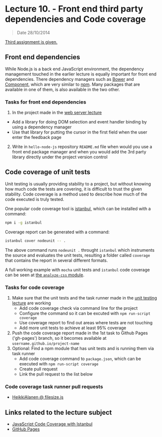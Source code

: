 # Lecture 10. - Front end third party dependencies and Code coverage

> Date 28/10/2014

[Third assignment is given.](../assignments/2014-10-28.md)

## Front end dependencies

While Node.js is a back end JavaScript environment, the dependency management touched in the earlier
lecture is equally important for front end dependencies. There dependency managers such as
[Bower][] and [Component][], which are very similar to [npm][]. Many packages that are available
in one of them, is also available in the two other.

### Tasks for front end dependencies

1. In the project made in the [web server lecture](2014-09-23.md "HTTP, Connect, Express")
  - Add a library for doing DOM selection and event handler binding by using a dependency manager
  - Use that library for putting the cursor in the first field when the user enter the feedback page
2. Write in `hello-node-js` repository `README.md` file when would you use a front end package manager
   and when you would add the 3rd party library directly under the project version control

## Code coverage of unit tests

Unit testing is usually providing stability to a project, but without knowing how much
code the tests are covering, it is difficult to trust the given stability.
Code coverage is a method used to describe how much of the code executed is truly tested.

One popular code coverage tool is [istanbul][], which can be installed with a command:

```sh
npm i -g istanbul
```

Coverage report can be generated with a command:

```sh
istanbul cover nodeunit -- .
```

The above command runs `nodeunit .` throught `istanbul` which instruments the source and evaluates the
unit tests, resulting a folder called `coverage` that contains the report in several different formats.

A full working example with `mocha` unit tests and `istanbul` code coverage can be
seen at [the `analyze-css` module][analyze-css].


### Tasks for code coverage

1. Make sure that the unit tests and the task runner made in the
   [unit testing lecture](2014-10-07.md "Unit testing, Jasmine, PhantomJS") are working
   - Add code coverage check via command line for the project
   - Configure the command so it can be excuted with `npm run-script coverage`
   - Use coverage report to find out areas where tests are not touching
   - Add more unit tests to achieve at least 95% coverage
2. Push the code coverage report made in the 1st task to Github Pages ('gh-pages')
    branch, so it becomes available at `username.github.io/project-name`
3. Optional: Find a npm module that has unit tests and is running them via task runner
   - Add code coverage command to `package.json`, which can be executed with `npm run-script coverage`
   - Create pull request
   - Link the pull request to the list below


### Code coverage task runner pull requests

* [HeikkiAlanen @ filesize.js](https://github.com/avoidwork/filesize.js/pull/57)


## Links related to the lecture subject

* [JavaScript Code Coverage with Istanbul](http://ariya.ofilabs.com/2012/12/javascript-code-coverage-with-istanbul.html "JavaScript Code Coverage with Istanbul")
* [GitHub Pages](https://pages.github.com/ "Websites for you and your projects")

[Bower]: http://bower.io/ "A package manager for the web"
[Component]: https://github.com/componentjs/component "Component is a vertically integrated frontend solution, handling everything from package management to the build process, handling everything including HTML, JS, CSS, images, and fonts"
[istanbul]: http://gotwarlost.github.io/istanbul/ "istanbul: A Javascript code coverage tool written in JS"
[npm]: http://npmjs.org "Node Packaged Modules"
[analyze-css]: https://github.com/macbre/analyze-css "CSS selectors complexity and performance analyzer"
